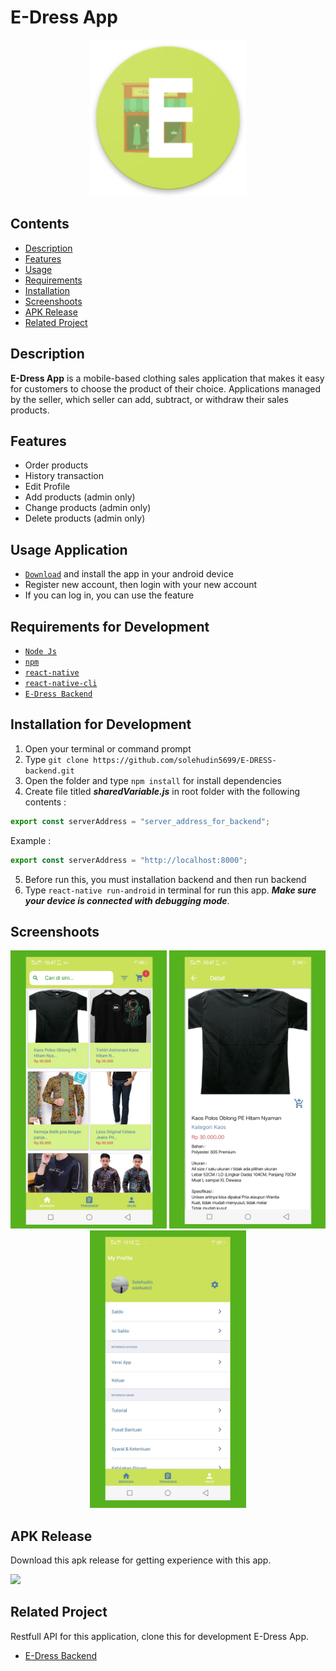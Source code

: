 # E-Dress App

<div align="center">
    <img width="250" src="./src/assets/images/ic_launcher_round.png">
</div>

## Contents

- [Description](#description)
- [Features](#features)
- [Usage](#usage-application)
- [Requirements](#requirements-for-development)
- [Installation](#installation-for-development)
- [Screenshoots](#screenshoots)
- [APK Release](#apk-release)
- [Related Project](#related-project)

## Description

**E-Dress App** is a mobile-based clothing sales application that makes it easy for customers to choose the product of their choice. Applications managed by the seller, which seller can add, subtract, or withdraw their sales products.

## Features

- Order products
- History transaction
- Edit Profile
- Add products (admin only)
- Change products (admin only)
- Delete products (admin only)

## Usage Application

- [`Download`](#apk-release) and install the app in your android device
- Register new account, then login with your new account
- If you can log in, you can use the feature

## Requirements for Development

- [`Node Js`](https://nodejs.org/en/)
- [`npm`](https://www.npmjs.com/get-npm)
- [`react-native`](https://facebook.github.io/react-native/docs/getting-started)
- [`react-native-cli`](https://facebook.github.io/react-native/docs/getting-started)
- [`E-Dress Backend`](https://github.com/solehudin5699/E-DRESS-backend.git)

## Installation for Development

1. Open your terminal or command prompt
2. Type `git clone https://github.com/solehudin5699/E-DRESS-backend.git`
3. Open the folder and type `npm install` for install dependencies
4. Create file titled **_sharedVariable.js_** in root folder with the following contents :

```javascript
export const serverAddress = "server_address_for_backend";
```

Example :

```javascript
export const serverAddress = "http://localhost:8000";
```

5. Before run this, you must installation backend and then run backend
6. Type `react-native run-android` in terminal for run this app. **_Make sure your device is connected with debugging mode_**.

## Screenshoots

<div align="center">
    <img width="250" src="./src/assets/images/screenshoot-1.png">   
    <img width="250" src="./src/assets/images/screenshoot-2.png">
    <img width="250" src="./src/assets/images/screenshoot-3.png">
</div>

## APK Release

Download this apk release for getting experience with this app.

<a href="http://bit.ly/edress_app">
<img src="https://img.shields.io/badge/Download%20on%20the-Google%20Drive-blue.svg?style=popout&logo=google-drive"/>
</a>

## Related Project

Restfull API for this application, clone this for development E-Dress App.

- [E-Dress Backend](https://github.com/solehudin5699/E-DRESS-backend.git)
